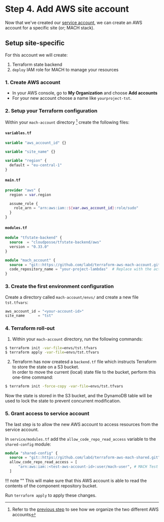 # Step 4. Add AWS site account

Now that we've created our [service account](./step-3-setup-aws-services.md), we can create an AWS account for a specific site (or; MACH stack).

## Setup site-specific

For this account we will create:

1. Terraform state backend
2. `deploy` IAM role for MACH to manage your resources

### 1. Create AWS account

- In your AWS console, go to **My Organization** and choose **Add accounts**
- For your new account choose a name like `yourproject-tst`.
  
### 2. Setup your Terraform configuration

Within your `mach-account` directory [^1] create the following files:

#### `variables.tf`

```terraform
variable "aws_account_id" {}

variable "site_name" {}

variable "region" {
  default = "eu-central-1"
}
```

#### `main.tf`

```terraform
provider "aws" {
  region = var.region

  assume_role {
    role_arn = "arn:aws:iam::${var.aws_account_id}:role/sudo"
  }
}
```

#### `modules.tf`

```terraform
module "tfstate-backend" {
  source  = "cloudposse/tfstate-backend/aws"
  version = "0.33.0"
}

module "mach_account" {
  source = "git::https://github.com/labd/terraform-aws-mach-account.git"
  code_repository_name = "your-project-lambdas"  # Replace with the actual name given to the S3 bucket
}
```

[^1]: Refer to the [previous step](./step-3-setup-aws-services.md#2-setup-your-terraform-configuration) to see how we organize the two different AWS accounts

### 3. Create the first environment configuration

Create a directory called `mach-account/envs/` and create a new file `tst.tfvars`:

```terraform
aws_account_id = "<your-account-id>"
site_name      = "tst"
```

### 4. Terraform roll-out

1. Within your `mach-account` directory, run the following commands:
```bash
$ terraform init -var-file=envs/tst.tfvars 
$ terraform apply -var-file=envs/tst.tfvars 
```
2. Terraform has now createsd a `backend.tf` file which instructs Terraform to store the state on a S3 bucket.<br>
In order to move the current (local) state file to the bucket, perform this one-time command:
```bash
$ terraform init -force-copy -var-file=envs/tst.tfvars 
```
Now the state is stored in the S3 bucket, and the DynamoDB table will be used to lock the state to prevent concurrent modification.

### 5. Grant access to service account

The last step is to allow the new AWS account to access resources from the service account.

In `service/modules.tf` add the `allow_code_repo_read_access` variable to the `shared-config` module:

```terraform
module "shared-config" {
  source = "git::https://github.com/labd/terraform-aws-mach-shared.git"
  allow_code_repo_read_access = [
      "arn:aws:iam::<test-aws-account-id>:user/mach-user", # MACH Test env
  ]
```

!!! note ""
    This will make sure that this AWS account is able to read the contents of the component repository bucket.

Run `terraform apply` to apply these changes.
